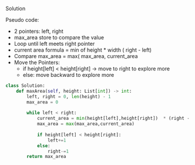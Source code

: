 Solution

Pseudo code:
- 2 pointers: left, right
- max_area store to compare the value
- Loop until left meets right pointer
- current area formula = min of height * width ( right - left)
- Compare max_area = max( max_area, current_area
- Move the Pointers:
	- if height[left] < height[right] -> move to right to explore more 
	- else: move backward to explore more

```python
class Solution:
    def maxArea(self, height: List[int]) -> int:
        left, right = 0, len(height) - 1
        max_area = 0
        
        while left < right:
            current_area = min(height[left],height[right])  * (right - left)
            max_area = max(max_area,current_area)
            
            if height[left] < height[right]:
                left+=1
            else:
                right-=1
        return max_area
        
        
```